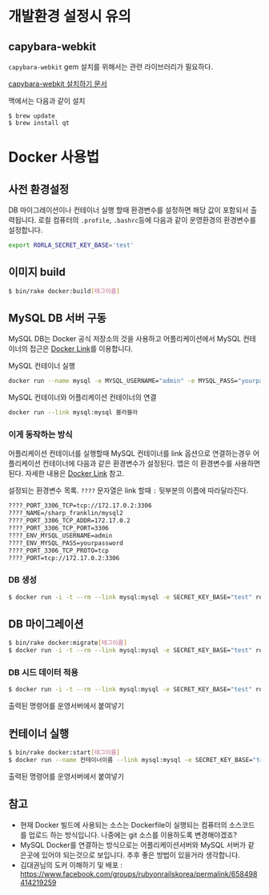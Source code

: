 # 개발환경 설정시 유의

## capybara-webkit

`capybara-webkit` gem 설치를 위해서는 관련 라이브러리가 필요하다.

[capybara-webkit 설치하기 문서](https://github.com/thoughtbot/capybara-webkit/wiki/Installing-Qt-and-compiling-capybara-webkit)

맥에서는 다음과 같이 설치

```shell
$ brew update
$ brew install qt
```

# Docker 사용법

## 사전 환경설정

DB 마이그레이션이나 컨테이너 실행 할때 환경변수를 설정하면 해당 값이 포함되서 출력됩니다.
로컬 컴퓨터의 `.profile`, `.bashrc`등에 다음과 같이 운영환경의 환경변수를 설정합니다.

```bash
export RORLA_SECRET_KEY_BASE='test'
```


## 이미지 build

```bash
$ bin/rake docker:build[태그이름]
```

## MySQL DB 서버 구동

MySQL DB는 Docker 공식 저장소의 것을 사용하고 어플리케이션에서 MySQL 컨테이너의 접근은 [Docker Link](https://docs.docker.com/userguide/dockerlinks/)를 이용합니다.

MySQL 컨테이너 실행

```bash
docker run --name mysql -e MYSQL_USERNAME="admin" -e MYSQL_PASS="yourpassword" -d tutum/mysql
```

MySQL 컨테이너와 어플리케이션 컨테이너의 연결

```bash
docker run --link mysql:mysql 블라블라
```

### 이게 동작하는 방식

어플리케이션 컨테이너를 실행할때 MySQL 컨테이너를 link 옵션으로 연결하는경우 어플리케이션 컨테이너에 다음과 같은 환경변수가 설정된다. 앱은 이 환경변수를 사용하면 된다. 자세한 내용은 [Docker Link](https://docs.docker.com/userguide/dockerlinks/) 참고.

설정되는 환경변수 목록. `????` 문자열은 link 할때 `:` 뒷부분의 이름에 따라달라진다.

```bash
????_PORT_3306_TCP=tcp://172.17.0.2:3306
????_NAME=/sharp_franklin/mysql2
????_PORT_3306_TCP_ADDR=172.17.0.2
????_PORT_3306_TCP_PORT=3306
????_ENV_MYSQL_USERNAME=admin
????_ENV_MYSQL_PASS=yourpassword
????_PORT_3306_TCP_PROTO=tcp
????_PORT=tcp://172.17.0.2:3306
```

### DB 생성

```bash
$ docker run -i -t --rm --link mysql:mysql -e SECRET_KEY_BASE="test" rorla/rorla:태그이름 bundle exec rake db:create
```

## DB 마이그레이션

```bash
$ bin/rake docker:migrate[태그이름]
$ docker run -i -t --rm --link mysql:mysql -e SECRET_KEY_BASE="test" rorla/rorla:태그이름 bundle exec rake db:migrate
```

### DB 시드 데이터 적용

```bash
$ docker run -i -t --rm --link mysql:mysql -e SECRET_KEY_BASE="test" rorla/rorla:태그이름 bundle exec rake db:seed
```

출력된 명령어를 운영서버에서 붙여넣기


## 컨테이너 실행

```bash
$ bin/rake docker:start[태그이름]
$ docker run --name 컨테이너이름 --link mysql:mysql -e SECRET_KEY_BASE="test" -d -p 80:80 rorla/rorla:태그이름
```

출력된 명령어를 운영서버에서 붙여넣기


## 참고

- 현재 Docker 빌드에 사용되는 소스는 Dockerfile이 실행되는 컴퓨터의 소스코드를 업로드 하는 방식입니다. 나중에는 git 소스를 이용하도록 변경해야겠죠? 
- MySQL Docker를 연결하는 방식으로는 어플리케이션서버와 MySQL 서버가 같은곳에 있어야 되는것으로 보입니다. 추후 좋은 방법이 있을거라 생각합니다.
- 김대권님의 도커 이해하기 및 배포 : https://www.facebook.com/groups/rubyonrailskorea/permalink/658498414219259